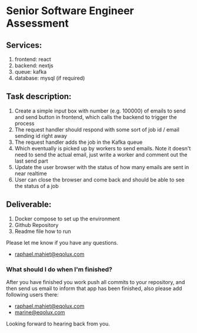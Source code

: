 
# Senior Software Engineer Assessment

## Services:
1. frontend: react
2. backend: nextjs
3. queue: kafka
4. database: mysql (if required)

## Task description:
1. Create a simple input box with number (e.g. 100000) of emails to send and send button in frontend, which calls the backend to trigger the process
2. The request handler should respond with some sort of job id / email sending id right away
3. The request handler adds the job in the Kafka queue
4. Which eventually is picked up by workers to send emails. Note it doesn't need to send the actual email, just write a worker and comment out the last send part
5. Update the user browser with the status of how many emails are sent in near realtime
6. User can close the browser and come back and should be able to see the status of a job

## Deliverable:
1. Docker compose to set up the environment
2. Github Repository
3. Readme file how to run


Please let me know if you have any questions.
* raphael.mahiet@eqolux.com

### What should I do when I'm finished?
After you have finished you work push all commits to your repository, and then send us email to inform that app has been finished, also please add following users there:
* raphael.mahiet@eqolux.com
* marine@eqolux.com

Looking forward to hearing back from you.  

